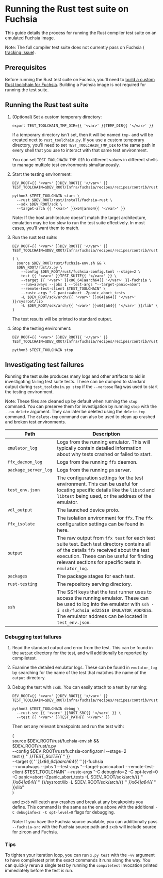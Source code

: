 # Running the Rust test suite on Fuchsia

This guide details the process for running the Rust compiler test suite on an
emulated Fuchsia image.

Note: The full compiler test suite does not currently pass on Fuchsia (
[tracking issue](https://fxbug.dev/96554)).

## Prerequisites

Before running the Rust test suite on Fuchsia, you'll need to
[build a custom Rust toolchain for Fuchsia]. Building a Fuchsia image is not
required for running the test suite.

[build a custom Rust toolchain for Fuchsia]: /docs/development/build/rust_toolchain.md

## Running the Rust test suite

1. (Optional) Set a custom temporary directory:

   ```posix-terminal
   export TEST_TOOLCHAIN_TMP_DIR={{ '<var>' }}TEMP_DIR{{ '</var>' }}
   ```

   If a temporary directory isn't set, then it will be named `tmp~` and will be
   created next to `rust_toolchain.py`. If you use a custom temporary directory,
   you'll need to set `TEST_TOOLCHAIN_TMP_DIR` to the same path in every shell
   that you use to interact with that same test environment.

   You can set `TEST_TOOLCHAIN_TMP_DIR` to different values in different shells
   to manage multiple test environments simultaneously.

2. Start the testing environment:

   ```posix-terminal
   DEV_ROOT={{ '<var>' }}DEV_ROOT{{ '</var>' }}
   TEST_TOOLCHAIN=$DEV_ROOT/infra/fuchsia/recipes/recipes/contrib/rust_toolchain.resources/test_toolchain.py

   python3 $TEST_TOOLCHAIN start \
     --rust $DEV_ROOT/rust/install/fuchsia-rust \
     --sdk $DEV_ROOT/sdk \
     --target-arch {{ '<var>' }}x64|arm64{{ '</var>' }}
   ```

   Note: If the host architecture doesn't match the target architecture,
   emulation may be too slow to run the test suite effectively. In most cases,
   you'll want them to match.

3. Run the rust test suite:

   ```posix-terminal
   DEV_ROOT={{ '<var>' }}DEV_ROOT{{ '</var>' }}
   TEST_TOOLCHAIN=$DEV_ROOT/infra/fuchsia/recipes/recipes/contrib/rust_toolchain.resources/test_toolchain.py

   ( \
     source $DEV_ROOT/rust/fuchsia-env.sh && \
     $DEV_ROOT/rust/x.py \
       --config $DEV_ROOT/rust/fuchsia-config.toml --stage=2 \
       test {{ '<var>' }}TEST_SUITE{{ '</var>' }} \
       --target {{ '<var>' }}x86_64|aarch64{{ '</var>' }}-fuchsia \
       --run=always --jobs 1 --test-args "--target-panic=abort
       --remote-test-client $TEST_TOOLCHAIN" \
       --rustc-args "-C panic=abort -Zpanic_abort_tests
       -L $DEV_ROOT/sdk/arch/{{ '<var>' }}x64|a64{{ '</var>' }}/sysroot/lib
       -L $DEV_ROOT/sdk/arch/{{ '<var>' }}x64|a64{{ '</var>' }}/lib" \
   )
   ```

   The test results will be printed to standard output.

4. Stop the testing environment:

   ```posix-terminal
   DEV_ROOT={{ '<var>' }}DEV_ROOT{{ '</var>' }}
   TEST_TOOLCHAIN=$DEV_ROOT/infra/fuchsia/recipes/recipes/contrib/rust_toolchain.resources/test_toolchain.py

   python3 $TEST_TOOLCHAIN stop
   ```

## Investigating test failures

Running the test suite produces many logs and other artifacts to aid in
investigating failing test suite tests. These can be dumped to standard output
during `test_toolchain.py stop` if the `--verbose` flag was used to start the
testing environment.

Note: These files are cleaned up by default when running the `stop` command. You
can preserve them for investigation by running `stop` with the `--no-delete`
argument. They can later be deleted using the `delete-tmp` command. The
`delete-tmp` command can also be used to clean up crashed and broken test
environments.

| Path | Description |
|------|-------------|
| `emulator_log` | Logs from the running emulator. This will typically contain detailed information about why tests crashed or failed to start. |
| `ffx_daemon_log` | Logs from the running `ffx` daemon. |
| `package_server_log` | Logs from the running `pm` server. |
| `test_env.json` | The configuration settings for the test environment. This can be useful for locating specific details like the `libstd` and `libtest` being used, or the address of the emulator. |
| `vdl_output` | The launched device proto. |
| `ffx_isolate` | The isolation environment for `ffx`. The `ffx` configuration settings can be found in here. |
| `output` | The raw output from `ffx test` for each test suite test. Each test directory contains all of the details `ffx` received about the test execution. These can be useful for finding relevant sections for specific tests in `emulator_log`. |
| `packages` | The package stages for each test. |
| `rust-testing` | The repository serving directory. |
| `ssh` | The SSH keys that the test runner uses to access the running emulator. These can be used to log into the emulator with `ssh -i ssh/fuchsia_ed25519 EMULATOR_ADDRESS`. The emulator address can be located in `test_env.json`. |

### Debugging test failures

1. Read the standard output and error from the test. This can be found in the
   `output` directory for the test, and will additionally be reported by
   compiletest.
2. Examine the detailed emulator logs. These can be found in `emulator_log` by
   searching for the name of the test that matches the name of the `output`
   directory.
3. Debug the test with `zxdb`. You can easily attach to a test by running:

   ```posix-terminal
   DEV_ROOT={{ '<var>' }}DEV_ROOT{{ '</var>' }}
   TEST_TOOLCHAIN=$DEV_ROOT/infra/fuchsia/recipes/recipes/contrib/rust_toolchain.resources/test_toolchain.py

   python3 $TEST_TOOLCHAIN debug \
     --rust-src {{ '<var>' }}RUST_SRC{{ '</var>' }} \
     --test {{ '<var>' }}TEST_PATH{{ '</var>' }}
   ```

   Then set any relevant breakpoints and run the test with:

   ( \
     source $DEV_ROOT/rust/fuchsia-env.sh && \
     $DEV_ROOT/rust/x.py \
       --config $DEV_ROOT/rust/fuchsia-config.toml --stage=2 \
       test {{ '<var>' }}TEST_SUITE{{ '</var>' }} \
       --target {{ '<var>' }}x86_64|aarch64{{ '</var>' }}-fuchsia \
       --run=always --jobs 1 --test-args "--target-panic=abort
       --remote-test-client $TEST_TOOLCHAIN" --rustc-args "-C debuginfo=2
       -C opt-level=0 -C panic=abort -Zpanic_abort_tests
       -L $DEV_ROOT/sdk/arch/{{ '<var>' }}x64|a64{{ '</var>' }}/sysroot/lib
       -L $DEV_ROOT/sdk/arch/{{ '<var>' }}x64|a64{{ '</var>' }}/lib" \
   )

   and `zxdb` will catch any crashes and break at any breakpoints you define.
   This command is the same as the one above with the additional
   `-C debuginfo=2 -C opt-level=0` flags for debugging.

   Note: If you have the Fuchsia source available, you can additionally pass
   `--fuchsia-src` with the Fuchsia source path and `zxdb` will include source
   for zircon and Fuchsia.

### Tips

To tighten your iteration loop, you can run `x.py test` with the `-vv` argument
to have compiletest print the exact commands it runs along the way. You can
quickly rerun a single test by running the `compiletest` invocation printed
immediately before the test is run.

